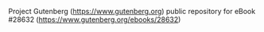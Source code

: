 Project Gutenberg (https://www.gutenberg.org) public repository for eBook #28632 (https://www.gutenberg.org/ebooks/28632)
